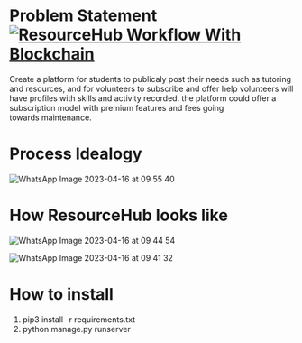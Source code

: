 # Problem Statement         [![ResourceHub Workflow With Blockchain](https://github.com/mayank-0407/ResourceHub/actions/workflows/django.yml/badge.svg)](https://github.com/mayank-0407/ResourceHub/actions/workflows/django.yml)
Create a platform for students to publicaly post their needs such as tutoring and resources, and for volunteers to subscribe and offer help volunteers will have profiles with skills and activity recorded. the platform could offer a subscription model with premium features and fees going towards maintenance.

# Process Idealogy
![WhatsApp Image 2023-04-16 at 09 55 40](https://user-images.githubusercontent.com/97796657/233675646-28e2369b-bd59-45a1-b21b-f539916411de.jpg)

# How ResourceHub looks like
![WhatsApp Image 2023-04-16 at 09 44 54](https://user-images.githubusercontent.com/97796657/233675581-23b93959-4a21-4b12-ade7-dbe48237c725.jpg)

![WhatsApp Image 2023-04-16 at 09 41 32](https://user-images.githubusercontent.com/97796657/233675737-ed6d2592-b55c-4cc7-be87-6275d7b8ed38.jpg)

# How to install
1. pip3 install -r requirements.txt
2. python manage.py runserver


